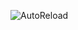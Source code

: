 ![AutoReload](https://github.com/mdgrs-mei/blog-post-images/assets/81177095/a34a01c1-41a9-41ee-8c1f-425d88cc28f7)
